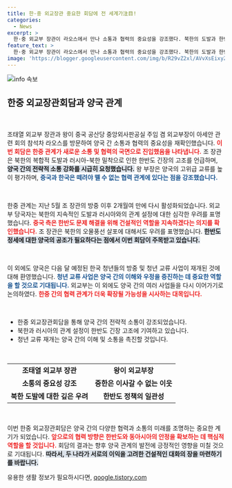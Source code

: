 ```yaml
---
title: 한·중 외교장관 중요한 회담에 전 세계가注目!
categories:
  - News
excerpt: >
  한·중 외교부 장관이 라오스에서 만나 소통과 협력의 중요성을 강조했다. 북한의 도발과 한반도의 긴장 속, 두 나라는 전략적 소통 강화를 약속하며 향후 청년교류 등 여러 협력을 재개하기로 했다.
feature_text: >
  한·중 외교부 장관이 라오스에서 만나 소통과 협력의 중요성을 강조했다. 북한의 도발과 한반도의 긴장 속, 두 나라는 전략적 소통 강화를 약속하며 향후 청년교류 등 여러 협력을 재개하기로 했다.
image: 'https://blogger.googleusercontent.com/img/b/R29vZ2xl/AVvXsEixyZcFfHzMRdzZMjFBmAUKJYCLCGyLL1o632UiGVXcaFdKo_bkvkuCioo0uUKlGfBVcT3P84aROyZIXSBEx3Aw5nCQ3pTgDom1WDC4m8eifvWiAmWEEVb4x6G_l8C0QH225ldMjyaFvpxGEBGNO37VmDTDMHGhJPq73UglMfDca1-0aw/s1600/blogspot.png'
---
```


<p><img src="https://blogger.googleusercontent.com/img/b/R29vZ2xl/AVvXsEixyZcFfHzMRdzZMjFBmAUKJYCLCGyLL1o632UiGVXcaFdKo_bkvkuCioo0uUKlGfBVcT3P84aROyZIXSBEx3Aw5nCQ3pTgDom1WDC4m8eifvWiAmWEEVb4x6G_l8C0QH225ldMjyaFvpxGEBGNO37VmDTDMHGhJPq73UglMfDca1-0aw/s1600/blogspot.png" alt="info 속보" /></p>

<h2 data-ke-size="size26">한중 외교장관회담과 양국 관계</h2>

<p data-ke-size="size16">&nbsp;</p>

<p>조태열 외교부 장관과 왕이 중국 공산당 중앙외사판공실 주임 겸 외교부장이 아세안 관련 회의 참석차 라오스를 방문하여 양국 간 소통과 협력의 중요성을 재확인했습니다. <b><span style="color: #ee2323;">이번 회담은 한중 관계가 새로운 소통 및 협력의 국면으로 진입했음을 나타냅니다.</span></b> 조 장관은 북한의 복합적 도발과 러시아-북한 밀착으로 인한 한반도 긴장의 고조를 언급하며, <b><span style="background-color: #21538527;">양국 간의 전략적 소통 강화를 시급히 요청했습니다.</span></b> 왕 부장은 양국의 고위급 교류를 높이 평가하며, <b><span style="color: #1a5490;">중국과 한국은 떼려야 뗄 수 없는 협력 관계에 있다는 점을 강조했습니다.</span></b> </p>

<p data-ke-size="size16">&nbsp;</p>

<p>한중 관계는 지난 5월 조 장관의 방중 이후 2개월여 만에 다시 활성화되었습니다. 외교부 당국자는 북한의 지속적인 도발과 러시아와의 관계 설정에 대한 심각한 우려를 표명했습니다. <b><span style="color: #ee2323;">중국 측은 한반도 문제 해결을 위해 건설적인 역할을 지속하겠다는 의지를 확인했습니다.</span></b> 조 장관은 북한의 오물풍선 살포에 대해서도 우려를 표명했습니다. <b><span style="background-color: #21538527;">한반도 정세에 대한 양국의 공조가 필요하다는 점에서 이번 회담이 주목받고 있습니다.</span></b></p>

<p data-ke-size="size16">&nbsp;</p>

<p>이 외에도 양국은 다음 달 예정된 한국 청년들의 방중 및 청년 교류 사업이 재개된 것에 대해 환영했습니다. <b><span style="color: #1a5490;">청년 교류 사업은 양국 간의 이해와 우정을 증진하는 데 중요한 역할을 할 것으로 기대됩니다.</span></b> 외교부는 이 외에도 양국 간의 여러 사업들을 다시 이어가기로 논의하였다. <b><span style="color: #ee2323;">한중 간의 협력 관계가 더욱 확장될 가능성을 시사하는 대목입니다.</span></b></p>

<p data-ke-size="size16">&nbsp;</p>

<ul>
<li>한중 외교장관회담을 통해 양국 간의 전략적 소통이 강조되었습니다.</li>
<li>북한과 러시아의 관계 설정이 한반도 긴장 고조에 기여하고 있습니다.</li>
<li>청년 교류 재개는 양국 간의 이해 및 소통을 촉진할 것입니다.</li>
</ul>

<p data-ke-size="size16">&nbsp;</p>

<table style="width: 100%; border-collapse: collapse;">
<tr>
<td style="text-align: center; height: 17px;"><b>조태열 외교부 장관</b></td>
<td style="text-align: center; height: 17px;"><b>왕이 외교부장</b></td>
</tr>
<tr>
<td style="text-align: center; height: 17px;"><b>소통의 중요성 강조</b></td>
<td style="text-align: center; height: 17px;"><b>중한은 이사갈 수 없는 이웃</b></td>
</tr>
<tr>
<td style="text-align: center; height: 17px;"><b>북한 도발에 대한 깊은 우려</b></td>
<td style="text-align: center; height: 17px;"><b>한반도 정책의 일관성</b></td>
</tr>
</table>

<p data-ke-size="size16">&nbsp;</p>

<p>이번 한중 외교장관회담은 양국 간의 다양한 협력과 소통의 미래를 조명하는 중요한 계기가 되었습니다. <b><span style="color: #ee2323;">앞으로의 협력 방향은 한반도와 동아시아의 안정을 확보하는 데 핵심적 역할을 할 것입니다.</span></b> 회담의 결과는 향후 양국 관계의 발전에 긍정적인 영향을 미칠 것으로 기대됩니다. <b><span style="background-color: #21538527;">따라서, 두 나라가 서로의 이익을 고려한 건설적인 대화의 장을 마련하기를 바랍니다.</span></b></p>
유용한 생활 정보가 필요하시다면, <a href="https://qoogle.tistory.com" rel="dofollow">qoogle.tistory.com</a>


